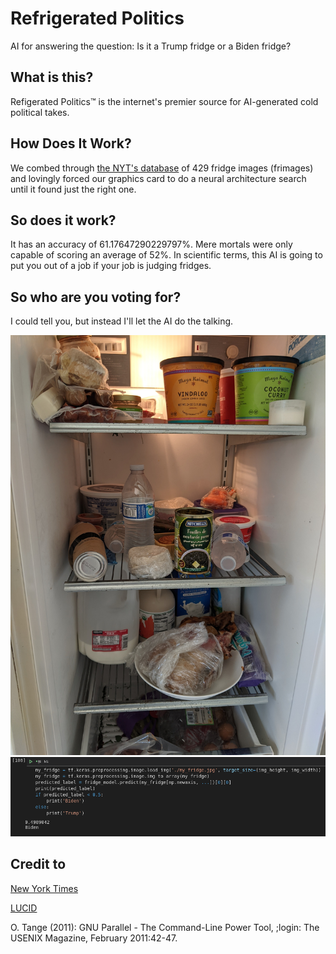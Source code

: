 # Refrigerated Politics
AI for answering the question: Is it a Trump fridge or a Biden fridge?

## What is this?
Refigerated Politics™ is the internet's premier source for AI-generated cold political takes.

## How Does It Work?
We combed through [the NYT's database](https://www.nytimes.com/interactive/2020/10/27/upshot/biden-trump-poll-quiz.html) of 429 fridge images (frimages) and lovingly forced our graphics card to do a neural architecture search until it found just the right one.

## So does it work?
It has an accuracy of 61.17647290229797%. Mere mortals were only capable of scoring an average of 52%. In scientific terms, this AI is going to put you out of a job if your job is judging fridges.

## So who are you voting for?
I could tell you, but instead I'll let the AI do the talking.

![my fridge](https://github.com/phonetic-ai/refrigerated-politics/blob/main/my_fridge.jpg?raw=true)
![my vote](https://github.com/phonetic-ai/refrigerated-politics/blob/main/screenshot_vote_large.png?raw=true)

## Credit to
[New York Times](https://www.nytimes.com/interactive/2020/10/27/upshot/biden-trump-poll-quiz.html)

[LUCID](https://luc.id)

O. Tange (2011): GNU Parallel - The Command-Line Power Tool,
  ;login: The USENIX Magazine, February 2011:42-47.

